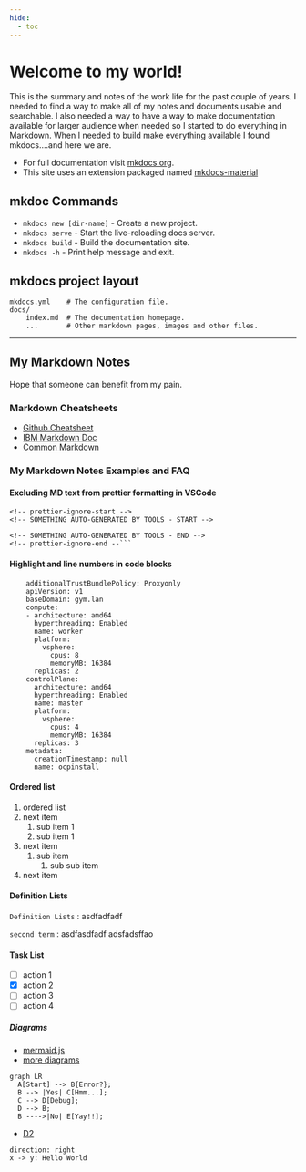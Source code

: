 ```yaml
---
hide:
  - toc
---
```


# Welcome to my world!

This is the summary and notes of the work life for the past couple of years. I needed to find a way to make all of my notes and documents usable and searchable. I also needed a way to have a way to make documentation available for larger audience when needed so I started to do everything in Markdown. When I needed to build make everything available I found mkdocs....and here we are.

- For full documentation visit [mkdocs.org](https://www.mkdocs.org).
- This site uses an extension packaged named [mkdocs-material](https://squidfunk.github.io/mkdocs-material/)

## mkdoc Commands

- `mkdocs new [dir-name]` - Create a new project.
- `mkdocs serve` - Start the live-reloading docs server.
- `mkdocs build` - Build the documentation site.
- `mkdocs -h` - Print help message and exit.

## mkdocs project layout

    mkdocs.yml    # The configuration file.
    docs/
        index.md  # The documentation homepage.
        ...       # Other markdown pages, images and other files.

---

## My Markdown Notes

Hope that someone can benefit from my pain.

### Markdown Cheatsheets

- [Github Cheatsheet](https://github.com/adam-p/markdown-here/wiki/Markdown-Cheatsheet)
- [IBM Markdown Doc](https://www.ibm.com/docs/en/SSYKAV?topic=train-how-do-use-markdown)
- [Common Markdown](https://commonmark.org/help/)

### My Markdown Notes Examples and FAQ

#### Excluding MD text from prettier formatting in VSCode

````{ .md .copy title="Exclude MD from Prettier" }
<!-- prettier-ignore-start -->
<!-- SOMETHING AUTO-GENERATED BY TOOLS - START -->

<!-- SOMETHING AUTO-GENERATED BY TOOLS - END -->
<!-- prettier-ignore-end --```
````

#### Highlight and line numbers in code blocks

```{ .yaml linenums="1" hl_lines="6-7 12-15 20" title="install-config.yaml" .nocopy }
    additionalTrustBundlePolicy: Proxyonly
    apiVersion: v1
    baseDomain: gym.lan
    compute:
    - architecture: amd64
      hyperthreading: Enabled
      name: worker
      platform:
        vsphere:
          cpus: 8
          memoryMB: 16384
      replicas: 2
    controlPlane:
      architecture: amd64
      hyperthreading: Enabled
      name: master
      platform:
        vsphere:
          cpus: 4
          memoryMB: 16384
      replicas: 3
    metadata:
      creationTimestamp: null
      name: ocpinstall
```


#### Ordered list

1. ordered list
2. next item
     1. sub item 1
     2. sub item 1
3. next item
     1. sub item
         1. sub sub item
4. next item

#### Definition Lists

`Definition Lists`
: asdfadfadf

`second term`
: asdfasdfadf adsfadsffao

#### Task List

- [ ] action 1
- [x] action 2
- [ ] action 3
- [ ] action 4

##### Diagrams

- [mermaid.js](https://mermaid.js.org/syntax/flowchart.html)
- [more diagrams](https://squidfunk.github.io/mkdocs-material/reference/diagrams/)

```mermaid
graph LR
  A[Start] --> B{Error?};
  B --> |Yes| C[Hmm...];
  C --> D[Debug];
  D --> B;
  B ---->|No| E[Yay!!];
```

- [D2](https://d2lang.com)

```d2
direction: right
x -> y: Hello World
```


